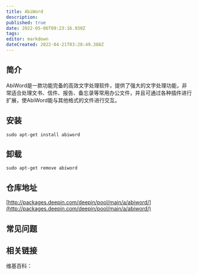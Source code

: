 ```yaml
---
title: AbiWord
description: 
published: true
date: 2022-05-06T09:23:16.930Z
tags: 
editor: markdown
dateCreated: 2022-04-21T03:28:49.388Z
---
```


## 简介

AbiWord是一款功能完备的高效文字处理软件，提供了强大的文字处理功能，非常适合处理文书、信件、报告、备忘录等常用办公文件，并且可通过各种插件进行扩展，使AbiWord能与其他格式的文件进行交互。

## 安装

`sudo apt-get install abiword`

## 卸载

`sudo apt-get remove abiword`

## 仓库地址

[http://packages.deepin.com/deepin/pool/main/a/abiword/](http://packages.deepin.com/deepin/pool/main/a/abiword/)


## 常见问题


## 相关链接

维基百科：